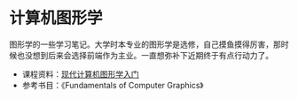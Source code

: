 # 计算机图形学

图形学的一些学习笔记。大学时本专业的图形学是选修，自己摸鱼摸得厉害，那时候也没想到后来会选择前端作为主业。一直想弥补下近期终于有点行动力了。

*   课程资料：[现代计算机图形学入门](https://www.bilibili.com/video/BV1X7411F744/?spm_id_from=333.999.0.0)
*   参考书目：《Fundamentals of Computer Graphics》
